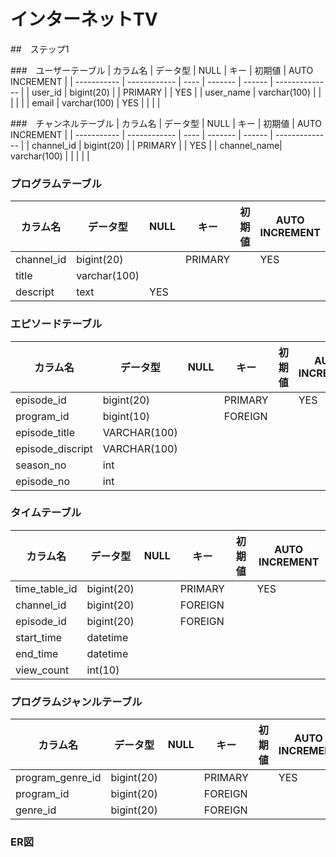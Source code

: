 # インターネットTV

##　ステップ1

###　ユーザーテーブル
| カラム名    | データ型     | NULL | キー    | 初期値 | AUTO INCREMENT |
| ----------- | ------------ | ---- | ------- | ------ | -------------- |
| user_id     | bigint(20)   |      | PRIMARY |        | YES            |
| user_name   | varchar(100) |      |         |        |                |
| email       | varchar(100) | YES  |         |        |                |

###　チャンネルテーブル
| カラム名    | データ型     | NULL | キー    | 初期値 | AUTO INCREMENT |
| ----------- | ------------ | ---- | ------- | ------ | -------------- |
| channel_id  | bigint(20)   |      | PRIMARY |        | YES            |
| channel_name| varchar(100) |      |         |        |                |

### プログラムテーブル

| カラム名    | データ型     | NULL | キー    | 初期値 | AUTO INCREMENT |
| ----------- | ------------ | ---- | ------- | ------ | -------------- |
| channel_id  | bigint(20)   |      | PRIMARY |        | YES            |
| title       | varchar(100) |      |         |        |                |
| descript    | text         | YES  |         |        |                |

### エピソードテーブル

| カラム名          | データ型     | NULL | キー    | 初期値 | AUTO INCREMENT |
| ----------------- | ------------ | ---- | ------- | ------ | -------------- |
| episode_id        | bigint(20)   |      | PRIMARY |        | YES            |
| program_id        | bigint(10)   |      | FOREIGN |        |                |
| episode_title     | VARCHAR(100) |      |         |        |                |
| episode_discript  | VARCHAR(100) |      |         |        |                |
| season_no         | int          |      |         |        |                |
| episode_no        | int          |      |         |        |                |

### タイムテーブル
| カラム名        | データ型   | NULL | キー    | 初期値 | AUTO INCREMENT |
| --------------- | ---------- | ---- | ------- | ------ | -------------- |
| time_table_id   | bigint(20) |      | PRIMARY |        | YES            |
| channel_id      | bigint(20) |      | FOREIGN |        |                |
| episode_id      | bigint(20) |      | FOREIGN |        |                |
| start_time      | datetime   |      |         |        |                |
| end_time        | datetime   |      |         |        |                |
| view_count      | int(10)    |      |         |        |                |

### プログラムジャンルテーブル
| カラム名        | データ型   | NULL | キー    | 初期値 | AUTO INCREMENT |
| ----------      | ---------- | ---- | ------- | ------ | -------------- |
| program_genre_id| bigint(20) |      | PRIMARY |        | YES            |
| program_id      | bigint(20) |      | FOREIGN |        |                |
| genre_id        | bigint(20) |      | FOREIGN |        |                |

### ER図

